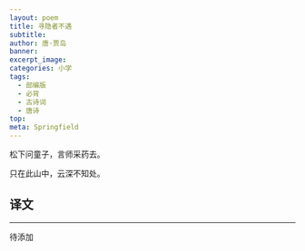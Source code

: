 ```yaml
---
layout: poem
title: 寻隐者不遇
subtitle: 
author: 唐·贾岛
banner: 
excerpt_image: 
categories: 小学
tags:
  - 部编版
  - 必背
  - 古诗词
  - 唐诗
top: 
meta: Springfield
---
```


松下问童子，言师采药去。

只在此山中，云深不知处。


## 译文

---

待添加
